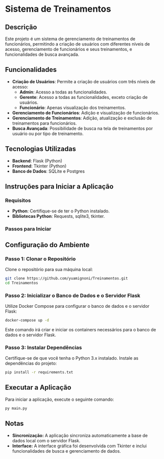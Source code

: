 # Sistema de Treinamentos

## Descrição

Este projeto é um sistema de gerenciamento de treinamentos de funcionários, permitindo a criação de usuários com diferentes níveis de acesso, gerenciamento de funcionários e seus treinamentos, e funcionalidades de busca avançada.

## Funcionalidades

- **Criação de Usuários**: Permite a criação de usuários com três níveis de acesso:
  - **Admin**: Acesso a todas as funcionalidades.
  - **Gerente**: Acesso a todas as funcionalidades, exceto criação de usuários.
  - **Funcionário**: Apenas visualização dos treinamentos.
- **Gerenciamento de Funcionários**: Adição e visualização de funcionários.
- **Gerenciamento de Treinamentos**: Adição, atualização e exclusão de treinamentos para funcionários.
- **Busca Avançada**: Possibilidade de busca na tela de treinamentos por usuário ou por tipo de treinamento.

## Tecnologias Utilizadas

- **Backend**: Flask (Python)
- **Frontend**: Tkinter (Python)
- **Banco de Dados**: SQLite e Postgres

## Instruções para Iniciar a Aplicação

### Requisitos

- **Python**: Certifique-se de ter o Python instalado.
- **Bibliotecas Python**: Requests, sqlite3, tkinter.

### Passos para Iniciar

## Configuração do Ambiente

### Passo 1: Clonar o Repositório

Clone o repositório para sua máquina local:

```bash
git clone https://github.com/yuamignoni/Treinamentos.git
cd Treinamentos
```

### Passo 2: Inicializar o Banco de Dados e o Servidor Flask

Utilize Docker Compose para configurar o banco de dados e o servidor Flask:

```bash
docker-compose up -d
```

Este comando irá criar e iniciar os containers necessários para o banco de dados e o servidor Flask.

### Passo 3: Instalar Dependências

Certifique-se de que você tenha o Python 3.x instalado. Instale as dependências do projeto:

```bash
pip install -r requirements.txt
```

## Executar a Aplicação

Para iniciar a aplicação, execute o seguinte comando:

```bash
py main.py
```

## Notas

- **Sincronização:** A aplicação sincroniza automaticamente a base de dados local com o servidor Flask.
- **Interface:** A interface gráfica foi desenvolvida com Tkinter e inclui funcionalidades de busca e gerenciamento de dados.
